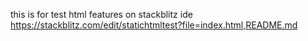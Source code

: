 this is for test html features on stackblitz ide 
https://stackblitz.com/edit/statichtmltest?file=index.html,README.md